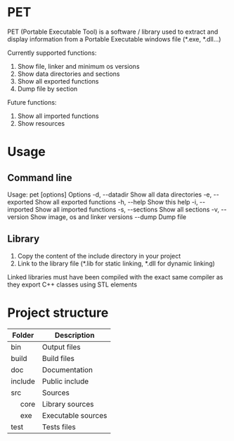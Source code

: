 # PET
PET (Portable Executable Tool) is a software / library used to extract and 
display information from a Portable Executable windows file (*.exe, *.dll...)

Currently supported functions:
 1. Show file, linker and minimum os versions
 2. Show data directories and sections
 3. Show all exported functions
 4. Dump file by section
 
Future functions:
 1. Show all imported functions
 2. Show resources

# Usage
## Command line
Usage:
    pet [options] <filename>
Options
    -d, --datadir    Show all data directories
    -e, --exported   Show all exported functions
    -h, --help       Show this help
    -i, --imported   Show all imported functions
    -s, --sections   Show all sections
    -v, --version    Show image, os and linker versions
    --dump           Dump file

## Library
1. Copy the content of the include directory in your project
2. Link to the library file (*.lib for static linking, *.dll for dynamic linking)

Linked libraries must have been compiled with the exact same compiler as they 
export C++ classes using STL elements


# Project structure
|Folder| Description |
| ----- | ------------ |
|bin    | Output files |
|build  | Build files |
|doc    | Documentation |
|include| Public include |
|src    | Sources |
|&nbsp;&nbsp;&nbsp;&nbsp;&nbsp;core| Library sources | 
|&nbsp;&nbsp;&nbsp;&nbsp;&nbsp;exe | Executable sources|
|test   | Tests files    |
